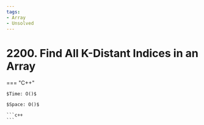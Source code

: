 ```yaml
---
tags:
- Array
- Unsolved
---
```



# 2200. Find All K-Distant Indices in an Array

=== "C++"

    $Time: O()$

    $Space: O()$

    ```c++
    ```